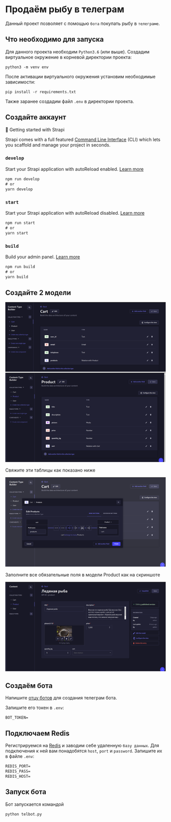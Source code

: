 # Продаём рыбу в телеграм

Данный проект позволяет с помощью `бота` покупать рыбу в `телеграме`.

## Что необходимо для запуска

Для данного проекта необходим `Python3.6` (или выше).
Создадим виртуальное окружение в корневой директории проекта:

```
python3 -m venv env
```

После активации виртуального окружения установим необходимые зависимости:

```
pip install -r requirements.txt
```

Также заранее создадим файл `.env` в директории проекта.

## Создайте аккаунт

🚀 Getting started with Strapi

Strapi comes with a full featured [Command Line Interface](https://docs.strapi.io/dev-docs/cli) (CLI) which lets you scaffold and manage your project in seconds.

### `develop`

Start your Strapi application with autoReload enabled. [Learn more](https://docs.strapi.io/dev-docs/cli#strapi-develop)

```
npm run develop
# or
yarn develop
```

### `start`

Start your Strapi application with autoReload disabled. [Learn more](https://docs.strapi.io/dev-docs/cli#strapi-start)

```
npm run start
# or
yarn start
```

### `build`

Build your admin panel. [Learn more](https://docs.strapi.io/dev-docs/cli#strapi-build)

```
npm run build
# or
yarn build
```

## Создайте 2 модели

![Иллюстрация к проекту](https://github.com/serega19851/sell_fish_in_telegram/raw/main/illustrations_redmi/Снимок%20экрана%20от%202023-11-30%2010-17-09.png)
![Иллюстрация к проекту](https://github.com/serega19851/sell_fish_in_telegram/raw/main/illustrations_redmi/Снимок%20экрана%20от%202023-11-30%2010-27-02.png)

Свяжите эти таблицы как показано ниже

![Иллюстрация к проекту](https://github.com/serega19851/sell_fish_in_telegram/raw/main/illustrations_redmi/Снимок%20экрана%20от%202023-11-30%2010-27-43.png)

Заполните все обязательные поля в модели Product как на скриншоте

![Иллюстрация к проекту](https://github.com/serega19851/sell_fish_in_telegram/raw/main/illustrations_redmi/Снимок%20экрана%20от%202023-11-30%2012-55-25.png)

## Создаём бота

Напишите [отцу ботов](https://telegram.me/BotFather) для создания телеграм бота.

Запишите его токен в `.env`:

```
BOT_TOKEN=

```

## Подключаем Redis

Регистрируемся на [Redis](https://redis.com/) и заводим себе удаленную `базу данных`. Для подключения к ней вам понадобятся `host`, `port` и `password`. Запишите их в файле `.env`:

```
REDIS_PORT=
REDIS_PASS=
REDIS_HOST=
```

## Запуск бота

Бот запускается командой

```
python telbot.py
```

